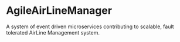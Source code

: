 # AgileAirLineManager
A system of event driven microservices contributing to scalable, fault tolerated AirLine Management system. 

